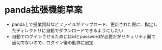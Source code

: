 # panda拡張機能草案
+ panda上で授業資料などファイルがアップロード、更新された際に、指定したディレクトリに自動でダウンロードできるようにしたい
+ 自動でログインさせるためにはidとpasswordが必要だがセキュリティ面で適切でないので、ログイン後の動作に限定
